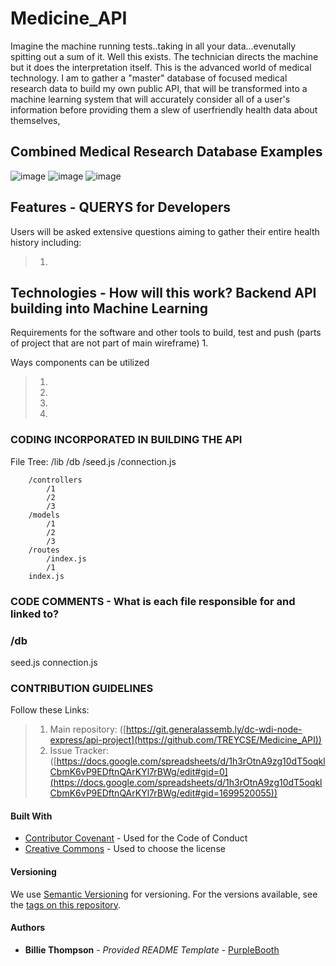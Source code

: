 # Medicine_API

Imagine the machine running tests..taking in all your data...evenutally spitting out a sum of it. Well this exists. The technician directs the machine but it does the interpretation itself. This is the advanced world of medical technology. I am to gather a "master" database of focused medical research data to build my own public API, that will be transformed into a machine learning system that will accurately consider all of a user's information before providing them a slew of userfriendly health data about themselves,

## Combined Medical Research Database Examples
  ![image](https://)
  ![image](https://)
  ![image](https://)

## Features - QUERYS for Developers
Users will be asked extensive questions aiming to gather their entire health history including:
>1. 

## Technologies - How will this work? Backend API building into Machine Learning
>
>
>
>


Requirements for the software and other tools to build, test and push (parts of project that are not part of main wireframe)
1. 

Ways components can be utilized
> 1. 
> 2. 
> 3. 
> 4. 


### CODING INCORPORATED IN BUILDING THE API 
File Tree:
    /lib
        /db
            /seed.js
            /connection.js

        /controllers
            /1
            /2
            /3
        /models
            /1
            /2
            /3
        /routes
            /index.js
            /1
        index.js


### CODE COMMENTS - What is each file responsible for and linked to?

### /db
seed.js
connection.js


### CONTRIBUTION GUIDELINES
Follow these Links:
> 1. Main repository: ([https://git.generalassemb.ly/dc-wdi-node-express/api-project](https://github.com/TREYCSE/Medicine_API))
> 2. Issue Tracker: ([https://docs.google.com/spreadsheets/d/1h3rOtnA9zg10dT5oqklCbmK6vP9EDftnQArKYl7rBWg/edit#gid=0](https://docs.google.com/spreadsheets/d/1h3rOtnA9zg10dT5oqklCbmK6vP9EDftnQArKYl7rBWg/edit#gid=1699520055))

#### Built With
  - [Contributor Covenant](https://www.contributor-covenant.org/) - Used for the Code of Conduct
  - [Creative Commons](https://creativecommons.org/) - Used to choose the license

#### Versioning
We use [Semantic Versioning](http://semver.org/) for versioning. For the versions available, see the [tags on this repository](https://github.com/PurpleBooth/a-good-readme-template/tags).

#### Authors
  - **Billie Thompson** - *Provided README Template* - [PurpleBooth](https://github.com/PurpleBooth)